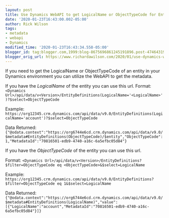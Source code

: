 ```yaml
---
layout: post
title: Use Dynamics WebAPI to get LogicalName or ObjectTypeCode for Entity
date: '2020-01-23T16:43:00.002-05:00'
author: Rick Wilson
tags:
- metadata
- webapi
- Dynamics
modified_time: '2020-01-23T16:43:34.558-05:00'
blogger_id: tag:blogger.com,1999:blog-8675696861245191896.post-4746431957335408572
blogger_orig_url: https://www.richardawilson.com/2020/01/use-dynamics-webapi-to-get-logicalname.html
---
```


If you need to get the LogicalName or ObjectTypeCode of an entity in your Dynamics environment you can utilize the WebAPI to get the metadata.

If you have the *LogicalName* of the entity you can use this url.
Format:
```<Dynamics Url>/api/data/v<Version>/EntityDefinitions(LogicalName='<LogicalName>')?$select=ObjectTypeCode```

Example:
```https://org12345.crm.dynamics.com/api/data/v9.0/EntityDefinitions(LogicalName='account')?$select=ObjectTypeCode```

Data Returned:
```{"@odata.context":"https://org6744e6cd.crm.dynamics.com/api/data/v9.0/$metadata#EntityDefinitions(ObjectTypeCode)/$entity","ObjectTypeCode":1,"MetadataId":"70816501-edb9-4740-a16c-6a5efbc05d84"}```

If you have the *ObjectTypeCode* of the entity you can use this url.

Format:
```<Dynamics Url>/api/data/v<Version>/EntityDefinitions?$filter=ObjectTypeCode eq <ObjectTypeCode>&$select=LogicalName```

Example:
```https://org12345.crm.dynamics.com/api/data/v9.0/EntityDefinitions?$filter=ObjectTypeCode eq 1&$select=LogicalName```

Data Returned:
```{"@odata.context":"https://org6744e6cd.crm.dynamics.com/api/data/v9.0/$metadata#EntityDefinitions(LogicalName)","value":[{"LogicalName":"account","MetadataId":"70816501-edb9-4740-a16c-6a5efbc05d84"}]}```

